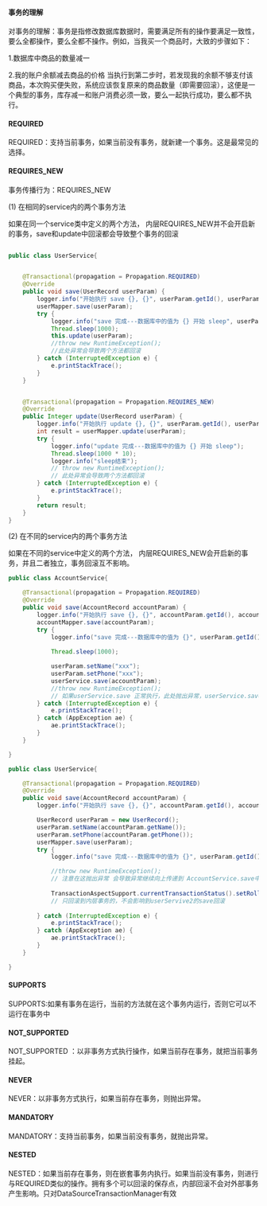 

#### 事务的理解

对事务的理解：事务是指修改数据库数据时，需要满足所有的操作要满足一致性，要么全都操作，要么全都不操作。例如，当我买一个商品时，大致的步骤如下：

1.数据库中商品的数量减一

2.我的账户余额减去商品的价格
当执行到第二步时，若发现我的余额不够支付该商品，本次购买便失败，系统应该恢复原来的商品数量（即需要回滚），这便是一个典型的事务，库存减一和账户消费必须一致，要么一起执行成功，要么都不执行。

#### REQUIRED

REQUIRED：支持当前事务，如果当前没有事务，就新建一个事务。这是最常见的选择。


#### REQUIRES_NEW

事务传播行为：REQUIRES_NEW

(1) 在相同的service内的两个事务方法

如果在同一个service类中定义的两个方法， 内层REQUIRES_NEW并不会开启新的事务，save和update中回滚都会导致整个事务的回滚
```java

public class UserService{


    @Transactional(propagation = Propagation.REQUIRED)
    @Override
    public void save(UserRecord userParam) {
        logger.info("开始执行 save {}, {}", userParam.getId(), userParam.getPhone());
        userMapper.save(userParam);
        try {
            logger.info("save 完成---数据库中的值为 {} 开始 sleep", userParam.getId());
            Thread.sleep(1000);
            this.update(userParam);
			//throw new RuntimeException(); 
			//此处异常会导致两个方法都回滚
        } catch (InterruptedException e) {
            e.printStackTrace();
        }
    }


    @Transactional(propagation = Propagation.REQUIRES_NEW)
    @Override
    public Integer update(UserRecord userParam) {
        logger.info("开始执行 update {}, {}", userParam.getId(), userParam.getPhone());
        int result = userMapper.update(userParam);
        try {
            logger.info("update 完成---数据库中的值为 {} 开始 sleep");
            Thread.sleep(1000 * 10);
            logger.info("sleep结束");
			// throw new RuntimeException(); 
			// 此处异常会导致两个方法都回滚
        } catch (InterruptedException e) {
            e.printStackTrace();
        }
        return result;
    }
}

```

(2) 在不同的service内的两个事务方法

如果在不同的service中定义的两个方法， 内层REQUIRES_NEW会开启新的事务，并且二者独立，事务回滚互不影响。


```java
public class AccountService{

 	@Transactional(propagation = Propagation.REQUIRED)
    @Override
    public void save(AccountRecord accountParam) {
        logger.info("开始执行 save {}, {}", accountParam.getId(), accountParam.getPhone());
        accountMapper.save(accountParam);
        try {
            logger.info("save 完成---数据库中的值为 {}", userParam.getId());
     
            Thread.sleep(1000);

            userParam.setName("xxx");
            userParam.setPhone("xxx");
            userService.save(accountParam);
			//throw new RuntimeException();
            // 如果userService.save 正常执行，此处抛出异常，userService.save事务不受影响，仅 AccountService.save回滚。
        } catch (InterruptedException e) {
            e.printStackTrace();
        } catch (AppException ae) {
            ae.printStackTrace();
        }
    }

}
```

```java
public class UserService{

 	@Transactional(propagation = Propagation.REQUIRED)
    @Override
    public void save(AccountRecord accountParam) {
        logger.info("开始执行 save {}, {}", accountParam.getId(), accountParam.getPhone());

        UserRecord userParam = new UserRecord();
        userParam.setName(accountParam.getName());
        userParam.setPhone(accountParam.getPhone());
        userMapper.save(userParam);
        try {
            logger.info("save 完成---数据库中的值为 {}", userParam.getId());

			//throw new RuntimeException();
            // 注意在这抛出异常 会导致异常继续向上传递到 AccountService.save中导致两个事务都回滚
            
            TransactionAspectSupport.currentTransactionStatus().setRollbackOnly();
            // 只回滚到内层事务的，不会影响到userServive2的save回滚
 
        } catch (InterruptedException e) {
            e.printStackTrace();
        } catch (AppException ae) {
            ae.printStackTrace();
        }
    }

}
```

#### SUPPORTS

SUPPORTS:如果有事务在运行，当前的方法就在这个事务内运行，否则它可以不运行在事务中


#### NOT_SUPPORTED

NOT_SUPPORTED ：以非事务方式执行操作，如果当前存在事务，就把当前事务挂起。


#### NEVER

NEVER：以非事务方式执行，如果当前存在事务，则抛出异常。


#### MANDATORY

MANDATORY：支持当前事务，如果当前没有事务，就抛出异常。


#### NESTED

NESTED：如果当前存在事务，则在嵌套事务内执行。如果当前没有事务，则进行与REQUIRED类似的操作。拥有多个可以回滚的保存点，内部回滚不会对外部事务产生影响。只对DataSourceTransactionManager有效